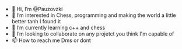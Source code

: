 - 👋 Hi, I’m @Pauzovzki
- 👀 I’m interested in Chess, programming and making the world a little better tanh I found it
- 🌱 I’m currently learning c++ and chess
- 💞️ I’m looking to collaborate on any projetct you think I'm capable of
- 📫 How to reach me Dms or dont

<!---
MartimdeSantos/MartimdeSantos is a ✨ special ✨ repository because its `README.md` (this file) appears on your GitHub profile.
You can click the Preview link to take a look at your changes.
--->

